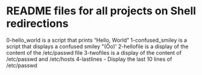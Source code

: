 # README files for all projects on Shell redirections

0-hello_world is a script that prints “Hello, World”
1-confused_smiley is  a script that displays a confused smiley "(Ôo)'
2-hellofile is a display of the content of the /etc/passwd file
3-twofiles is a display of the content of /etc/passwd and /etc/hosts
4-lastlines - Display the last 10 lines of /etc/passwd
